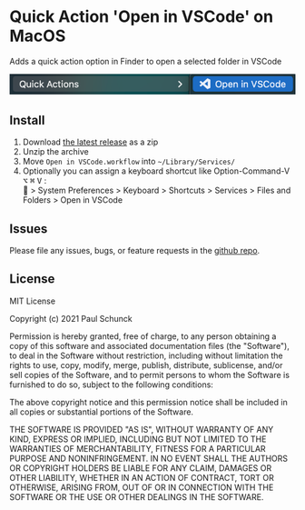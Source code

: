 # Quick Action 'Open in VSCode' on MacOS

Adds a quick action option in Finder to open a selected folder in VSCode

![Quick Actions](quick-actions.png)

## Install

1. Download [the latest release](https://github.com/sjoenk/open-in-vscode-workflow/archive/main.zip) as a zip
2. Unzip the archive
3. Move `Open in VSCode.workflow` into `~/Library/Services/`
4. Optionally you can assign a keyboard shortcut like Option-Command-V <kbd>⌥</kbd> <kbd>⌘</kbd> <kbd>V</kbd> :  
    > System Preferences > Keyboard > Shortcuts > Services > Files and Folders > Open in VSCode

## Issues

Please file any issues, bugs, or feature requests in the [github
repo](https://github.com/sjoenk/open-in-vscode-workflow/issues/new).
## License

MIT License

Copyright (c) 2021 Paul Schunck

Permission is hereby granted, free of charge, to any person obtaining a copy
of this software and associated documentation files (the "Software"), to deal
in the Software without restriction, including without limitation the rights
to use, copy, modify, merge, publish, distribute, sublicense, and/or sell
copies of the Software, and to permit persons to whom the Software is
furnished to do so, subject to the following conditions:

The above copyright notice and this permission notice shall be included in all
copies or substantial portions of the Software.

THE SOFTWARE IS PROVIDED "AS IS", WITHOUT WARRANTY OF ANY KIND, EXPRESS OR
IMPLIED, INCLUDING BUT NOT LIMITED TO THE WARRANTIES OF MERCHANTABILITY,
FITNESS FOR A PARTICULAR PURPOSE AND NONINFRINGEMENT. IN NO EVENT SHALL THE
AUTHORS OR COPYRIGHT HOLDERS BE LIABLE FOR ANY CLAIM, DAMAGES OR OTHER
LIABILITY, WHETHER IN AN ACTION OF CONTRACT, TORT OR OTHERWISE, ARISING FROM,
OUT OF OR IN CONNECTION WITH THE SOFTWARE OR THE USE OR OTHER DEALINGS IN THE
SOFTWARE.
